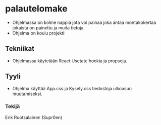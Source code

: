 # palautelomake
* Ohjelmassa on kolme nappia jota voi painaa joka antaa montakokertaa jokaista on painettu ja muita tietoja. 
* Ohjelma on koulu projekti
## Tekniikat
* Ohjelmassa käytetään React Usetate hookia ja propseja.
## Tyyli
* Ohjelma käyttää App.css ja Kysely.css tiedostoja ulkoasun muutamiseksi.
### Tekijä 
Erik Ruotsalainen (Supr0en)
